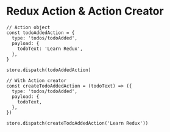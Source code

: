 # Redux Action & Action Creator

```tsx {all|1-9|1-7|9|11-19|11-17|12|19}
// Action object
const todoAddedAction = {
  type: 'todos/todoAdded',
  payload: {
    todoText: 'Learn Redux',
  },
}

store.dispatch(todoAddedAction)

// With Action creator
const createTodoAddedAction = (todoText) => ({
  type: 'todos/todoAdded',
  payload: {
    todoText,
  },
})

store.dispatch(createTodoAddedAction('Learn Redux'))
```
